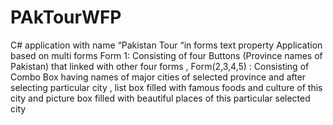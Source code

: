 # PAkTourWFP
 C# application with name “Pakistan Tour “in forms text property
Application based on multi forms 
Form 1: Consisting of four Buttons (Province names of Pakistan) that linked with other 
four forms ,
Form(2,3,4,5) : Consisting of Combo Box having names of major cities of selected province and 
after selecting particular city , list box filled with famous foods and culture of this city 
and picture box  filled with beautiful places of this particular selected city
